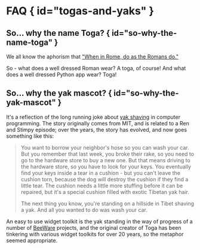 # FAQ  { id="togas-and-yaks" }

## So... why the name Toga? { id="so-why-the-name-toga" }

We all know the aphorism that ["When in Rome, do as the Romans
do."](https://en.wiktionary.org/wiki/when_in_Rome_do_as_the_Romans_do)

So - what does a well dressed Roman wear? A toga, of course! And what
does a well dressed Python app wear? Toga!

## So... why the yak mascot? { id="so-why-the-yak-mascot" }

It's a reflection of the long running joke about [yak
shaving](https://en.wiktionary.org/wiki/yak_shaving) in computer
programming. The story originally comes from MIT, and is related to a
Ren and Stimpy episode; over the years, the story has evolved, and now
goes something like this:

> You want to borrow your neighbor's hose so you can wash your car. But
> you remember that last week, you broke their rake, so you need to go
> to the hardware store to buy a new one. But that means driving to the
> hardware store, so you have to look for your keys. You eventually find
> your keys inside a tear in a cushion - but you can't leave the cushion
> torn, because the dog will destroy the cushion if they find a little
> tear. The cushion needs a little more stuffing before it can be
> repaired, but it's a special cushion filled with exotic Tibetan yak
> hair.
>
> The next thing you know, you're standing on a hillside in Tibet
> shaving a yak. And all you wanted to do was wash your car.

An easy to use widget toolkit is the yak standing in the way of progress
of a number of [BeeWare](https://beeware.org/) projects, and the
original creator of Toga has been tinkering with various widget toolkits
for over 20 years, so the metaphor seemed appropriate.
